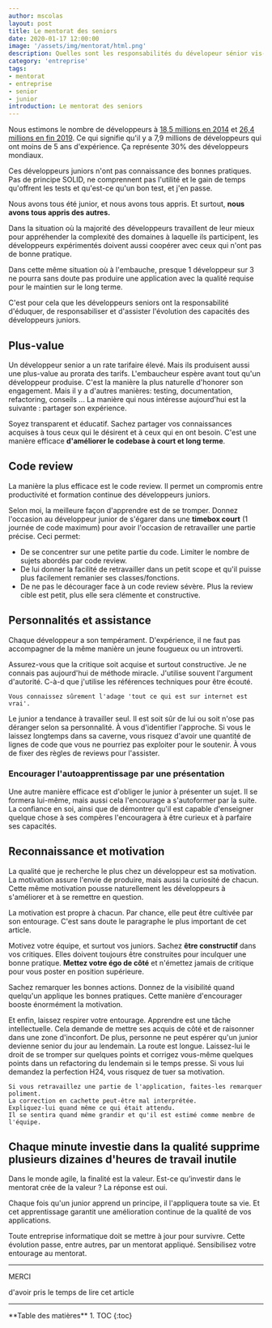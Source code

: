```yaml
---
author: mscolas
layout: post
title: Le mentorat des seniors
date: 2020-01-17 12:00:00
image: '/assets/img/mentorat/html.png'
description: Quelles sont les responsabilités du dévelopeur sénior vis-à-vis des juniors
category: 'entreprise'
tags:
- mentorat
- entreprise
- senior
- junior
introduction: Le mentorat des seniors
---
```


Nous estimons le nombre de développeurs à [18,5 millions en 2014](https://www.businesswire.com/news/home/20131217005316/en/IDC-Releases-2014-Worldwide-Software-Developer-ICT-Skilled) et [26,4 millions en fin 2019](https://www.daxx.com/blog/development-trends/number-software-developers-world). Ce qui signifie qu'il y a 7,9 millions de développeurs qui ont moins de 5 ans d'expérience. Ça représente 30% des développeurs mondiaux.

Ces développeurs juniors n'ont pas connaissance des bonnes pratiques. Pas de principe SOLID, ne comprennent pas l'utilité et le gain de temps qu'offrent les tests et qu'est-ce qu'un bon test, et j'en passe.

Nous avons tous été junior, et nous avons tous appris. Et surtout, **nous avons tous appris des autres.**

Dans la situation où la majorité des développeurs travaillent de leur mieux pour appréhender la complexité des domaines à laquelle ils participent, les développeurs expérimentés doivent aussi coopérer avec ceux qui n'ont pas de bonne pratique.

Dans cette même situation où à l'embauche, presque 1 développeur sur 3 ne pourra sans doute pas produire une application avec la qualité requise pour le maintien sur le long terme.

C'est pour cela que les développeurs seniors ont la responsabilité d'éduquer, de responsabiliser et d'assister l'évolution des capacités des développeurs juniors.

## Plus-value

Un développeur senior a un rate tarifaire élevé. Mais ils produisent aussi une plus-value au prorata des tarifs.
L'embaucheur espère avant tout qu'un développeur produise. C'est la manière la plus naturelle d'honorer son engagement. Mais il y a d'autres manières: testing, documentation, refactoring, conseils ... La manière qui nous intéresse aujourd'hui est la suivante : partager son expérience.

Soyez transparent et éducatif. Sachez partager vos connaissances acquises à tous ceux qui le désirent et à ceux qui en ont besoin. C'est une manière efficace **d'améliorer le codebase à court et long terme**.

## Code review

La manière la plus efficace est le code review. Il permet un compromis entre productivité et formation continue des développeurs juniors.

Selon moi, la meilleure façon d'apprendre est de se tromper. Donnez l'occasion au développeur junior de s'égarer dans une **timebox court** (1 journée de code maximum) pour avoir l'occasion de retravailler une partie précise. Ceci permet:

* De se concentrer sur une petite partie du code. Limiter le nombre de sujets abordés par code review.
* De lui donner la facilité de retravailler dans un petit scope et qu'il puisse plus facilement remanier ses classes/fonctions.
* De ne pas le décourager face à un code review sévère. Plus la review cible est petit, plus elle sera clémente et constructive.

## Personnalités et assistance

Chaque développeur a son tempérament. D'expérience, il ne faut pas accompagner de la même manière un jeune fougueux ou un introverti.

Assurez-vous que la critique soit acquise et surtout constructive. Je ne connais pas aujourd'hui de méthode miracle. J'utilise souvent l'argument d'autorité. C-à-d que j'utilise les références techniques pour être écouté.

```text
Vous connaissez sûrement l'adage 'tout ce qui est sur internet est vrai'.
```

Le junior a tendance à travailler seul. Il est soit sûr de lui ou soit n'ose pas déranger selon sa personnalité. À vous d'identifier l'approche. Si vous le laissez longtemps dans sa caverne, vous risquez d'avoir une quantité de lignes de code que vous ne pourriez pas exploiter pour le soutenir. À vous de fixer des règles de reviews pour l'assister.

### Encourager l'autoapprentissage par une présentation

Une autre manière efficace est d'obliger le junior à présenter un sujet. Il se formera lui-même, mais aussi cela l'encourage a s'autoformer par la suite. La confiance en soi, ainsi que de démontrer qu'il est capable d'enseigner quelque chose à ses compères l'encouragera à être curieux et à parfaire ses capacités.

## Reconnaissance et motivation

La qualité que je recherche le plus chez un développeur est sa motivation. La motivation assure l'envie de produire, mais aussi la curiosité de chacun. Cette même motivation pousse naturellement les développeurs à s'améliorer et à se remettre en question.

La motivation est propre à chacun. Par chance, elle peut être cultivée par son entourage. C'est sans doute le paragraphe le plus important de cet article.

Motivez votre équipe, et surtout vos juniors. Sachez **être constructif** dans vos critiques. Elles doivent toujours être construites pour inculquer une bonne pratique. **Mettez votre égo de côté** et n'émettez jamais de critique pour vous poster en position supérieure.

Sachez remarquer les bonnes actions. Donnez de la visibilité quand quelqu'un applique les bonnes pratiques. Cette manière d'encourager booste énormément la motivation.

Et enfin, laissez respirer votre entourage. Apprendre est une tâche intellectuelle. Cela demande de mettre ses acquis de côté et de raisonner dans une zone d'inconfort. De plus, personne ne peut espérer qu'un junior devienne senior du jour au lendemain. La route est longue. Laissez-lui le droit de se tromper sur quelques points et corrigez vous-même quelques points dans un refactoring du lendemain si le temps presse. Si vous lui demandez la perfection H24, vous risquez de tuer sa motivation.

```text
Si vous retravaillez une partie de l'application, faites-les remarquer poliment.
La correction en cachette peut-être mal interprétée.
Expliquez-lui quand même ce qui était attendu.
Il se sentira quand même grandir et qu'il est estimé comme membre de l'équipe.
```

## Chaque minute investie dans la qualité supprime plusieurs dizaines d'heures de travail inutile

Dans le monde agile, la finalité est la valeur. Est-ce qu’investir dans le mentorat crée de la valeur ? La réponse est oui.

Chaque fois qu'un junior apprend un principe, il l'appliquera toute sa vie. Et cet apprentissage garantit une amélioration continue de la qualité de vos applications.

Toute entreprise informatique doit se mettre à jour pour survivre. Cette évolution passe, entre autres, par un mentorat appliqué. Sensibilisez votre entourage au mentorat.

---

<div class="gratitude">
    <span>MERCI</span>
    <p>d'avoir pris le temps de lire cet article</p>
</div>

---

<div id="toc"></div>
**Table des matières**
1. TOC
{:toc}
